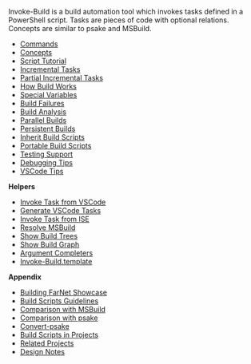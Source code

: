 
Invoke-Build is a build automation tool which invokes tasks defined in a
PowerShell script. Tasks are pieces of code with optional relations.
Concepts are similar to psake and MSBuild.

- [Commands](help/README.md)
- [Concepts](Concepts.md)
- [Script Tutorial](Script-Tutorial.md)
- [Incremental Tasks](Incremental-Tasks.md)
- [Partial Incremental Tasks](Partial-Incremental-Tasks.md)
- [How Build Works](How-Build-Works.md)
- [Special Variables](Special-Variables.md)
- [Build Failures](Build-Failures.md)
- [Build Analysis](Build-Analysis.md)
- [Parallel Builds](Parallel-Builds.md)
- [Persistent Builds](Persistent-Builds.md)
- [Inherit Build Scripts](Inherit-Build-Scripts.md)
- [Portable Build Scripts](Portable-Build-Scripts.md)
- [Testing Support](Testing-Support.md)
- [Debugging Tips](Debugging-Tips.md)
- [VSCode Tips](VSCode-Tips.md)

**Helpers**

- [Invoke Task from VSCode](Invoke-Task-from-VSCode.md)
- [Generate VSCode Tasks](Generate-VSCode-Tasks.md)
- [Invoke Task from ISE](Invoke-Task-from-ISE.md)
- [Resolve MSBuild](Resolve-MSBuild.md)
- [Show Build Trees](Show-Build-Trees.md)
- [Show Build Graph](Show-Build-Graph.md)
- [Argument Completers](Argument-Completers.md)
- [Invoke-Build.template](https://github.com/nightroman/Invoke-Build.template)

**Appendix**

- [Building FarNet Showcase](Building-FarNet-Showcase.md)
- [Build Scripts Guidelines](Build-Scripts-Guidelines.md)
- [Comparison with MSBuild](Comparison-with-MSBuild.md)
- [Comparison with psake](Comparison-with-psake.md)
- [Convert-psake](Convert-psake.md)
- [Build Scripts in Projects](Build-Scripts-in-Projects.md)
- [Related Projects](Related-Projects.md)
- [Design Notes](Design-Notes.md)
